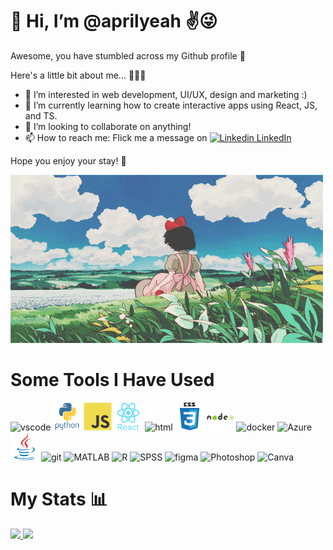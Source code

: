 # 👋 Hi, I’m @aprilyeah ✌️😜

Awesome, you have stumbled across my Github profile 🤩 

Here's a little bit about me... 💁🏻‍♀️

- 👀 I’m interested in web development, UI/UX, design and marketing :)
- 🌱 I’m currently learning how to create interactive apps using React, JS, and TS.
- 💞️ I’m looking to collaborate on anything!
- 📫 How to reach me: Flick me a message on [![Linkedin](https://i.stack.imgur.com/gVE0j.png) LinkedIn](https://www.linkedin.com/in/aprilchen64/)

Hope you enjoy your stay! 🥰

![chill](Ghibli-1-chill.gif)

# Some Tools I Have Used

<p align="left">
<img src="https://cdn.jsdelivr.net/gh/devicons/devicon/icons/vscode/vscode-original.svg" alt="vscode" width="45" height="45"/>
<img src="https://raw.githubusercontent.com/devicons/devicon/master/icons/python/python-original-wordmark.svg" alt="python" width="45" height="45" />
<img src="https://raw.githubusercontent.com/devicons/devicon/master/icons/javascript/javascript-original.svg" alt="javascript" width="45" height="45" />
<img src="https://raw.githubusercontent.com/devicons/devicon/master/icons/react/react-original-wordmark.svg" alt="react" width="45" height="45" />
<img src="https://cdn.jsdelivr.net/gh/devicons/devicon/icons/html5/html5-original.svg" alt="html" width="45" height="45"/>
<img src="https://raw.githubusercontent.com/devicons/devicon/master/icons/css3/css3-original-wordmark.svg" alt="css3" width="45" height="45" />
<img src="https://raw.githubusercontent.com/devicons/devicon/master/icons/nodejs/nodejs-original-wordmark.svg" alt="nodejs" width="45" height="45" />
<img src="https://cdn.jsdelivr.net/gh/devicons/devicon/icons/docker/docker-original.svg" alt="docker" width="45" height="45"/>
<img src="https://cdn.jsdelivr.net/gh/devicons/devicon/icons/azure/azure-original.svg" alt="Azure" width="45" height="45"/>
<img src="https://raw.githubusercontent.com/devicons/devicon/master/icons/java/java-original.svg" alt="java" width="45" height="45" />
<img src="https://cdn.jsdelivr.net/gh/devicons/devicon/icons/git/git-original.svg" alt="git" width="45" height="45"/> 
<img src="https://cdn.jsdelivr.net/gh/devicons/devicon/icons/matlab/matlab-original.svg" alt="MATLAB" width="45" height="45"/>  
<img src="https://cdn4.iconfinder.com/data/icons/logos-and-brands/512/285_R_Project_logo-256.png" alt="R" width="45" height="45"/>   
<img src="https://cdn.jsdelivr.net/gh/devicons/devicon/icons/spss/spss-original.svg" alt="SPSS" width="45" height="45"/>   
<img src="https://cdn.jsdelivr.net/gh/devicons/devicon/icons/figma/figma-original.svg" alt="figma" width="45" height="45"/>  
<img src="https://cdn.jsdelivr.net/gh/devicons/devicon/icons/photoshop/photoshop-plain.svg" alt="Photoshop" width="45" height="45"/>  
<img src="https://cdn.jsdelivr.net/gh/devicons/devicon/icons/canva/canva-original.svg" alt="Canva" width="45" height="45"/>  

</p>


# My Stats 📊
<a href="https://github.com/aprilyeah">
  <img height="180em" src="https://github-readme-stats.vercel.app/api?username=aprilyeah&theme=default&show_icons=true" />
  <img height="180em" src="https://github-readme-stats.vercel.app/api/top-langs/?username=aprilyeah&theme=default&layout=compact" />
</a>


<!---
aprilyeah/aprilyeah is a ✨ special ✨ repository because its `README.md` (this file) appears on your GitHub profile.
You can click the Preview link to take a look at your changes.
--->
